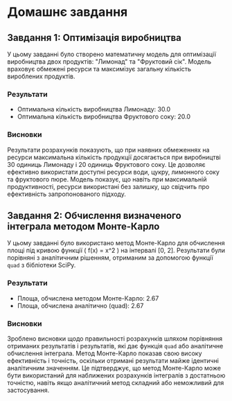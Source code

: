 # Домашнє завдання

## Завдання 1: Оптимізація виробництва

У цьому завданні було створено математичну модель для оптимізації виробництва двох продуктів: "Лимонад" та "Фруктовий сік". Модель враховує обмежені ресурси та максимізує загальну кількість вироблених продуктів.

### Результати

- Оптимальна кількість виробництва Лимонаду: 30.0
- Оптимальна кількість виробництва Фруктового соку: 20.0

### Висновки

Результати розрахунків показують, що при наявних обмеженнях на ресурси максимальна кількість продукції досягається при виробництві 30 одиниць Лимонаду і 20 одиниць Фруктового соку. Це дозволяє ефективно використати доступні ресурси води, цукру, лимонного соку та фруктового пюре. Модель показує, що навіть при максимальній продуктивності, ресурси використані без залишку, що свідчить про ефективність запропонованого підходу.

## Завдання 2: Обчислення визначеного інтеграла методом Монте-Карло

У цьому завданні було використано метод Монте-Карло для обчислення площі під кривою функції \( f(x) = x^2 \) на інтервалі [0, 2]. Результати були порівняні з аналітичним рішенням, отриманим за допомогою функції `quad` з бібліотеки SciPy.

### Результати

- Площа, обчислена методом Монте-Карло: 2.67
- Площа, обчислена аналітично (quad): 2.67

### Висновки

Зроблено висновки щодо правильності розрахунків шляхом порівняння отриманих результатів і результатів, які дає функція `quad` або аналітичне обчислення інтеграла. Метод Монте-Карло показав свою високу ефективність і точність, оскільки отримані результати майже ідентичні аналітичним значенням. Це підтверджує, що метод Монте-Карло може бути використаний для наближених розрахунків інтегралів з достатньою точністю, навіть якщо аналітичний метод складний або неможливий для застосування.
